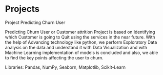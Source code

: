 # Projects
Project Predicting Churn User

Predicting Churn User or Customer attrition Project is based on Identifying
which Customer is going to Quit using the services in the near future. With the help of
Advancing technology like python, we perform Exploratory Data analysis on the data and
understand it with Data Visualization and with Machine Learning implementation of models is
concluded and also, we able to find the key points affecting the user to churn.

Libraries: Pandas, NumPy, Seaborn, Matplotlib, Scikit-Learn
